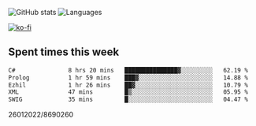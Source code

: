 ![GitHub stats](https://github-readme-stats.vercel.app/api?username=emipa606&theme=github_dark&show_icons=true) 
![Languages](https://github-readme-stats.vercel.app/api/top-langs/?username=emipa606&theme=github_dark&layout=compact)

[![ko-fi](https://ko-fi.com/img/githubbutton_sm.svg)](https://ko-fi.com/G2G55DDYD)

## Spent times this week
<!--START_SECTION:waka-->

```txt
C#               8 hrs 20 mins   ███████████████▓░░░░░░░░░   62.19 %
Prolog           1 hr 59 mins    ███▓░░░░░░░░░░░░░░░░░░░░░   14.88 %
Ezhil            1 hr 26 mins    ██▓░░░░░░░░░░░░░░░░░░░░░░   10.79 %
XML              47 mins         █▒░░░░░░░░░░░░░░░░░░░░░░░   05.95 %
SWIG             35 mins         █░░░░░░░░░░░░░░░░░░░░░░░░   04.47 %
```

<!--END_SECTION:waka-->


26012022/8690260
